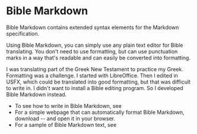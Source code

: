 # Bible Markdown
Bible Markdown contains extended syntax elements for the Markdown specification.

Using Bible Markdown, you can simply use any plain text editor for Bible translating. You don't need to use formatting, but can use punctuation marks in a way that's readable and can easily be converted into formatting.

I was translating part of the Greek New Testament to practice my Greek. Formatting was a challenge. I started with LibreOffice. Then I edited in USFX, which could be translated into good formatting, but that was difficult to write in. I didn't want to install a Bible editing program. So I developed Bible Markdown instead. 

* To see how to write in Bible Markdown, see
* For a simple webpage that can automatically format Bible Markdown, download -- and open it in your browser.
* For a sample of Bible Markdown text, see
